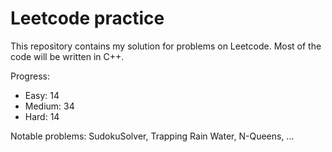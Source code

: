 # Leetcode practice

This repository contains my solution for problems on Leetcode. Most of the code will be written in C++.

Progress:

- Easy: 14
- Medium: 34
- Hard: 14

Notable problems: SudokuSolver, Trapping Rain Water, N-Queens, ...
